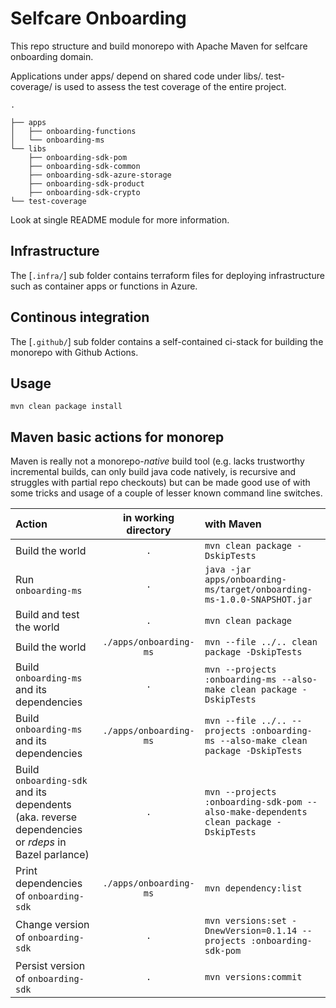 # Selfcare Onboarding

This repo structure and build monorepo with Apache Maven for selfcare onboarding domain. 

Applications under apps/ depend on shared code under libs/. test-coverage/ is used to assess the test coverage of the entire project.


```
.

├── apps
│   ├── onboarding-functions
│   └── onboarding-ms
└── libs
    ├── onboarding-sdk-pom
    ├── onboarding-sdk-common
    ├── onboarding-sdk-azure-storage
    ├── onboarding-sdk-product
    ├── onboarding-sdk-crypto
└── test-coverage
```

Look at single README module for more information.

## Infrastructure

The [`.infra/`] sub folder contains terraform files for deploying infrastructure such as container apps or functions in Azure.


## Continous integration

The [`.github/`] sub folder contains a self-contained ci-stack for building the monorepo with Github Actions.

## Usage

```shell script
mvn clean package install
```

## Maven basic actions for monorep

Maven is really not a monorepo-*native* build tool (e.g. lacks
trustworthy incremental builds, can only build java code natively, is recursive and
struggles with partial repo checkouts) but can be made good use of with some tricks
and usage of a couple of lesser known command line switches.

| Action                                                                                             |  in working directory  | with Maven                                                                            |
|:---------------------------------------------------------------------------------------------------|:----------------------:|:--------------------------------------------------------------------------------------|
| Build the world                                                                                    |          `.`           | `mvn clean package -DskipTests`                                                       |
| Run `onboarding-ms`                                                                                |          `.`           | `java -jar apps/onboarding-ms/target/onboarding-ms-1.0.0-SNAPSHOT.jar`                |
| Build and test the world                                                                           |     `.`                | `mvn clean package`                                                                   |
| Build the world                                                                                    | `./apps/onboarding-ms` | `mvn --file ../.. clean package -DskipTests`                                          |
| Build `onboarding-ms` and its dependencies                                                         |          `.`           | `mvn --projects :onboarding-ms --also-make clean package -DskipTests`                 |
| Build `onboarding-ms` and its dependencies                                                         | `./apps/onboarding-ms` | `mvn --file ../.. --projects :onboarding-ms --also-make clean package -DskipTests`    |
| Build `onboarding-sdk` and its dependents (aka. reverse dependencies or *rdeps* in Bazel parlance) |          `.`           | `mvn --projects :onboarding-sdk-pom --also-make-dependents clean package -DskipTests` |
| Print dependencies of `onboarding-sdk`                                                             | `./apps/onboarding-ms` | `mvn dependency:list`                                                                 |
| Change version  of `onboarding-sdk`                                                             | `.` | `mvn versions:set -DnewVersion=0.1.14 --projects :onboarding-sdk-pom  `               |
| Persist version  of `onboarding-sdk`                                                             | `.` | `mvn versions:commit   `                                                              |

